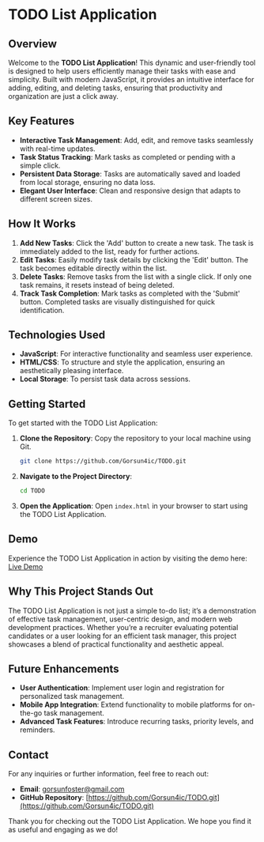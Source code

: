 # TODO List Application

## Overview

Welcome to the **TODO List Application**! This dynamic and user-friendly tool is designed to help users efficiently manage their tasks with ease and simplicity. Built with modern JavaScript, it provides an intuitive interface for adding, editing, and deleting tasks, ensuring that productivity and organization are just a click away.

## Key Features

- **Interactive Task Management**: Add, edit, and remove tasks seamlessly with real-time updates.
- **Task Status Tracking**: Mark tasks as completed or pending with a simple click.
- **Persistent Data Storage**: Tasks are automatically saved and loaded from local storage, ensuring no data loss.
- **Elegant User Interface**: Clean and responsive design that adapts to different screen sizes.

## How It Works

1. **Add New Tasks**: Click the 'Add' button to create a new task. The task is immediately added to the list, ready for further actions.
2. **Edit Tasks**: Easily modify task details by clicking the 'Edit' button. The task becomes editable directly within the list.
3. **Delete Tasks**: Remove tasks from the list with a single click. If only one task remains, it resets instead of being deleted.
4. **Track Task Completion**: Mark tasks as completed with the 'Submit' button. Completed tasks are visually distinguished for quick identification.

## Technologies Used

- **JavaScript**: For interactive functionality and seamless user experience.
- **HTML/CSS**: To structure and style the application, ensuring an aesthetically pleasing interface.
- **Local Storage**: To persist task data across sessions.

## Getting Started

To get started with the TODO List Application:

1. **Clone the Repository**: Copy the repository to your local machine using Git.
    ```bash
    git clone https://github.com/Gorsun4ic/TODO.git
    ```
2. **Navigate to the Project Directory**:
    ```bash
    cd TODO
    ```
3. **Open the Application**: Open `index.html` in your browser to start using the TODO List Application.

## Demo

Experience the TODO List Application in action by visiting the demo here: [Live Demo](https://github.com/Gorsun4ic/TODO/tree/main/src/files)

## Why This Project Stands Out

The TODO List Application is not just a simple to-do list; it’s a demonstration of effective task management, user-centric design, and modern web development practices. Whether you’re a recruiter evaluating potential candidates or a user looking for an efficient task manager, this project showcases a blend of practical functionality and aesthetic appeal.

## Future Enhancements

- **User Authentication**: Implement user login and registration for personalized task management.
- **Mobile App Integration**: Extend functionality to mobile platforms for on-the-go task management.
- **Advanced Task Features**: Introduce recurring tasks, priority levels, and reminders.

## Contact

For any inquiries or further information, feel free to reach out:

- **Email**: [gorsunfoster@gmail.com](mailto:gorsunfoster@gmail.com)
- **GitHub Repository**: [https://github.com/Gorsun4ic/TODO.git](https://github.com/Gorsun4ic/TODO.git)

Thank you for checking out the TODO List Application. We hope you find it as useful and engaging as we do!
